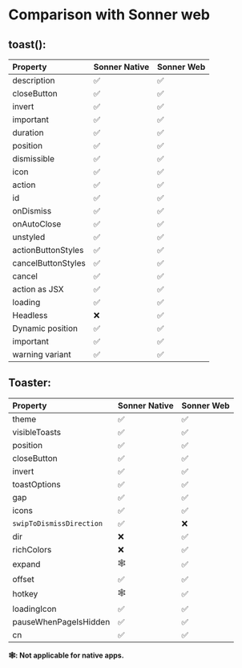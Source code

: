 # Comparison with Sonner web

## toast():

| Property           | Sonner Native | Sonner Web |
| :----------------- | ------------- | ---------- |
| description        | ✅            | ✅         |
| closeButton        | ✅            | ✅         |
| invert             | ✅            | ✅         |
| important          | ✅            | ✅         |
| duration           | ✅            | ✅         |
| position           | ✅            | ✅         |
| dismissible        | ✅            | ✅         |
| icon               | ✅            | ✅         |
| action             | ✅            | ✅         |
| id                 | ✅            | ✅         |
| onDismiss          | ✅            | ✅         |
| onAutoClose        | ✅            | ✅         |
| unstyled           | ✅            | ✅         |
| actionButtonStyles | ✅            | ✅         |
| cancelButtonStyles | ✅            | ✅         |
| cancel             | ✅            | ✅         |
| action as JSX      | ✅            | ✅         |
| loading            | ✅            | ✅         |
| Headless           | ❌            | ✅         |
| Dynamic position   | ✅            | ✅         |
| important          | ✅            | ✅         |
| warning variant    | ✅            | ✅         |

## Toaster:

| Property                 | Sonner Native | Sonner Web |
| :----------------------- | ------------- | ---------- |
| theme                    | ✅            | ✅         |
| visibleToasts            | ✅            | ✅         |
| position                 | ✅            | ✅         |
| closeButton              | ✅            | ✅         |
| invert                   | ✅            | ✅         |
| toastOptions             | ✅            | ✅         |
| gap                      | ✅            | ✅         |
| icons                    | ✅            | ✅         |
| `swipToDismissDirection` | ✅            | ❌         |
| dir                      | ❌            | ✅         |
| richColors               | ❌            | ✅         |
| expand                   | 🕸️            | ✅         |
| offset                   | ✅            | ✅         |
| hotkey                   | 🕸️            | ✅         |
| loadingIcon              | ✅            | ✅         |
| pauseWhenPageIsHidden    | ✅            | ✅         |
| cn                       | ✅            | ✅         |

**🕸️: Not applicable for native apps.**
